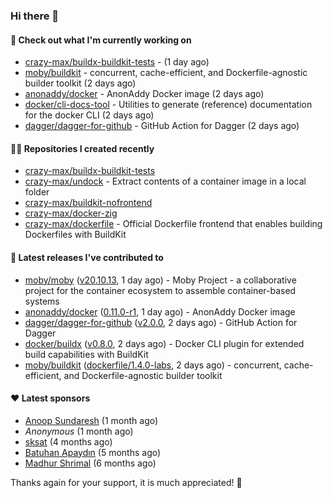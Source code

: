 ### Hi there 👋

#### 👷 Check out what I'm currently working on

- [crazy-max/buildx-buildkit-tests](https://github.com/crazy-max/buildx-buildkit-tests) -  (1 day ago)
- [moby/buildkit](https://github.com/moby/buildkit) - concurrent, cache-efficient, and Dockerfile-agnostic builder toolkit (2 days ago)
- [anonaddy/docker](https://github.com/anonaddy/docker) - AnonAddy Docker image (2 days ago)
- [docker/cli-docs-tool](https://github.com/docker/cli-docs-tool) - Utilities to generate (reference) documentation for the docker CLI (2 days ago)
- [dagger/dagger-for-github](https://github.com/dagger/dagger-for-github) - GitHub Action for Dagger (2 days ago)

#### 👨‍💻 Repositories I created recently

- [crazy-max/buildx-buildkit-tests](https://github.com/crazy-max/buildx-buildkit-tests)
- [crazy-max/undock](https://github.com/crazy-max/undock) - Extract contents of a container image in a local folder
- [crazy-max/buildkit-nofrontend](https://github.com/crazy-max/buildkit-nofrontend)
- [crazy-max/docker-zig](https://github.com/crazy-max/docker-zig)
- [crazy-max/dockerfile](https://github.com/crazy-max/dockerfile) - Official Dockerfile frontend that enables building Dockerfiles with BuildKit

#### 🚀 Latest releases I've contributed to

- [moby/moby](https://github.com/moby/moby) ([v20.10.13](https://github.com/moby/moby/releases/tag/v20.10.13), 1 day ago) - Moby Project - a collaborative project for the container ecosystem to assemble container-based systems
- [anonaddy/docker](https://github.com/anonaddy/docker) ([0.11.0-r1](https://github.com/anonaddy/docker/releases/tag/0.11.0-r1), 1 day ago) - AnonAddy Docker image
- [dagger/dagger-for-github](https://github.com/dagger/dagger-for-github) ([v2.0.0](https://github.com/dagger/dagger-for-github/releases/tag/v2.0.0), 2 days ago) - GitHub Action for Dagger
- [docker/buildx](https://github.com/docker/buildx) ([v0.8.0](https://github.com/docker/buildx/releases/tag/v0.8.0), 2 days ago) - Docker CLI plugin for extended build capabilities with BuildKit
- [moby/buildkit](https://github.com/moby/buildkit) ([dockerfile/1.4.0-labs](https://github.com/moby/buildkit/releases/tag/dockerfile%2F1.4.0-labs), 2 days ago) - concurrent, cache-efficient, and Dockerfile-agnostic builder toolkit

#### ❤️ Latest sponsors
- [Anoop Sundaresh](https://github.com/theryecatcher) (1 month ago)
- _Anonymous_ (1 month ago)
- [sksat](https://github.com/sksat) (4 months ago)
- [Batuhan Apaydın](https://github.com/developer-guy) (5 months ago)
- [Madhur Shrimal](https://github.com/shrimalmadhur) (6 months ago)

Thanks again for your support, it is much appreciated! 🙏
